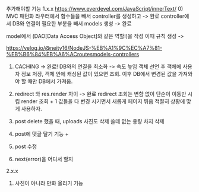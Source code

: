 추가해야할 기능
1.x.x
https://www.everdevel.com/JavaScript/innerText/
0) MVC 패턴화
라우터에서 함수들을 빼서 controller를 생성하고 -> 완료
controller에서 DB와 연결이 필요한 부분을 빼서 models 생성 -> 완료

model에서 (DAO[Data Access Object]와 같은 역할!)을 작성
이때 규칙 생성 ->

https://velog.io/@neity16/NodeJS-%EB%A1%9C%EC%A7%81-%EB%B6%84%EB%A6%ACroutesmodels-controllers

1) CACHING -> 완료!
DB와의 연결을 최소화 -> 속도 높임 
객체 선언 후 객체에 사용자 정보 저장, 객체 안에 캐싱된 값이 있으면 조회.
이후 DB에서 변경된 값을 가져와야 할 때만 DB에서 가져옴.


2) redirect 와 res.render 차이 -> 완료
redirect 조회는 변함 없이 단순이 이동만 시킴
render 조회 + 1 값들을 다 변경 시키면서 새롭게 페이지 뛰움
적절히 상황에 맞게 사용하자.


3) post delete 했을 때, uploads 사진도 삭제
쓸데 없는 용량 차지 삭제

4) post에 댓글 달기
기능 +

5) post 수정

6) next(error)을 어디서 할지

2.x.x
1) 사진이 아니라 만화 올리기 기능

